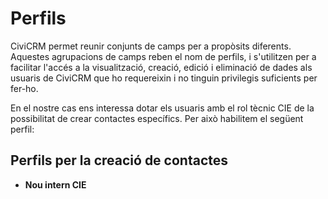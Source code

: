 # Perfils

CiviCRM permet reunir conjunts de camps per a propòsits diferents. Aquestes agrupacions de camps reben el nom de perfils, i s'utilitzen per a facilitar l'accés a la visualització, creació, edició i eliminació de dades als usuaris de CiviCRM que ho requereixin i no tinguin privilegis suficients per fer-ho.

En el nostre cas ens interessa dotar els usuaris amb el rol tècnic CIE de la possibilitat de crear contactes específics. Per això habilitem el següent perfil:

## Perfils per la creació de contactes

- **Nou intern CIE**